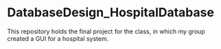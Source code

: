 # DatabaseDesign_HospitalDatabase
This repository holds the final project for the class, in which my group created a GUI for a hospital system.
